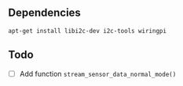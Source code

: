 ## Dependencies

`apt-get install libi2c-dev i2c-tools wiringpi`

## Todo

* [ ] Add function `stream_sensor_data_normal_mode()`
